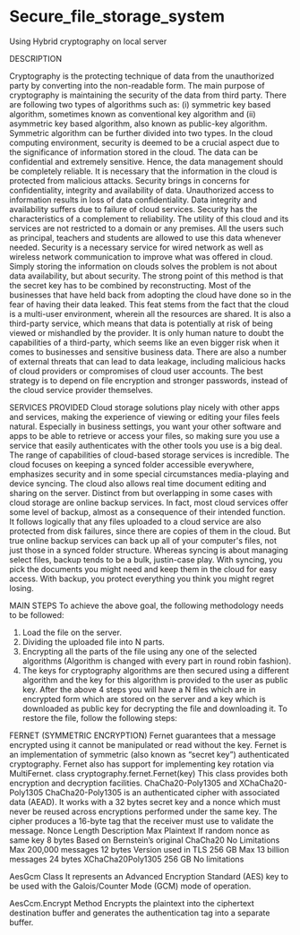# Secure_file_storage_system
Using Hybrid cryptography on local server

DESCRIPTION 

Cryptography is the protecting technique of data from the unauthorized party by converting into the non-readable form. The main purpose of cryptography is maintaining the security of the data from third party. There are following two types of algorithms such as: (i) symmetric key based algorithm, sometimes known as conventional key algorithm and (ii) asymmetric key based algorithm, also known as public-key algorithm. Symmetric algorithm can be further divided into two types. In the cloud computing environment, security is deemed to be a crucial aspect due to the significance of information stored in the cloud. The data can be confidential and extremely sensitive. Hence, the data management should be completely reliable. It is necessary that the information in the cloud is protected from malicious attacks. Security brings in concerns for confidentiality, integrity and availability of data. Unauthorized access to information results in loss of data confidentiality. Data integrity and availability suffers due to failure of cloud services. Security has the characteristics of a complement to reliability. The utility of this cloud and its services are not restricted to a domain or any premises. All the users such as principal, teachers and students are allowed to use this data whenever needed. Security is a necessary service for wired network as well as wireless network communication to improve what was offered in cloud. Simply storing 
the information on clouds solves the problem is not about data availability, but about security. The strong point of this method is that the secret key has to be combined by reconstructing. Most of the businesses that have held back from adopting the cloud have done so in the fear of having their data leaked. This feat stems from the fact that the cloud is a multi-user environment, wherein all the resources are shared. It is also a third-party service, which means that data is potentially at risk of being viewed or mishandled by the provider. It is only human nature to doubt the capabilities of a third-party, which seems like an even bigger risk when it comes to businesses and sensitive business data. There are also a number of external threats that can lead to data leakage, including malicious hacks of cloud providers or compromises of cloud user accounts. The best strategy is to depend on file encryption and stronger passwords, instead of the cloud service provider themselves. 
 
SERVICES PROVIDED
Cloud storage solutions play nicely with other apps and services, making the experience of viewing or editing your files feels natural. Especially in business settings, you want your other software and apps to be able to retrieve or access your files, so making sure you use a service that easily authenticates with the other tools you use is a big deal. 
The range of capabilities of cloud-based storage services is incredible. The cloud focuses on keeping a synced folder accessible everywhere, emphasizes security and in some special circumstances media-playing and device syncing. The cloud also allows real time document editing and sharing on the server. Distinct from but overlapping in some cases with cloud storage are online backup services. In fact, most cloud services offer some level of backup, almost as a consequence of their intended function. It follows logically that any files uploaded to a cloud service are also protected from disk failures, since there are copies of them in the cloud. But true online backup services can back up all of your computer's files, not just those in a synced folder structure. Whereas syncing is about managing select files, backup tends to be a bulk, justin-case play. With syncing, you pick the documents you might need and keep them in the cloud for easy access. With backup, you protect everything you think you might regret losing.  
 
MAIN STEPS 
To achieve the above goal, the following methodology needs to be followed: 

1. Load the file on the server. 
2. Dividing the uploaded file into N parts.
3. Encrypting all the parts of the file using any one of the selected algorithms (Algorithm is changed with every part in round robin fashion). 
4. The keys for cryptography algorithms are then secured using a different algorithm and the key for this algorithm is provided to the user as public key. 
After the above 4 steps you will have a N files which are in encrypted form which are stored on the server and a key which is downloaded as public key for decrypting the file and downloading it. To restore the file, follow the following steps: 
 
FERNET (SYMMETRIC ENCRYPTION) Fernet guarantees that a message encrypted using it cannot be manipulated or read without the key. Fernet is an implementation of symmetric (also known as “secret key”) authenticated cryptography. Fernet also has support for implementing key rotation via MultiFernet. class cryptography.fernet.Fernet(key) This class provides both encryption and decryption facilities.  ChaCha20-Poly1305 and XChaCha20-Poly1305 ChaCha20-Poly1305 is an authenticated cipher with associated data (AEAD). It works with a 32 bytes secret key and a nonce which must never be reused across encryptions performed under the same key. The cipher produces a 16-byte tag that the receiver must use to validate the message. Nonce Length Description Max Plaintext If random nonce as same key 8 bytes Based on Bernstein’s original ChaCha20 No Limitations Max 200,000 messages 12 bytes Version used in TLS 256 GB Max 13 billion messages 24 bytes XChaCha20Poly1305 256 GB No limitations 
 
 AesGcm Class 
 It represents an Advanced Encryption Standard (AES) key to be used with the Galois/Counter Mode (GCM) mode of operation. 
 
AesCcm.Encrypt 
Method Encrypts the plaintext into the ciphertext destination buffer and generates the authentication tag into a separate buffer. 
